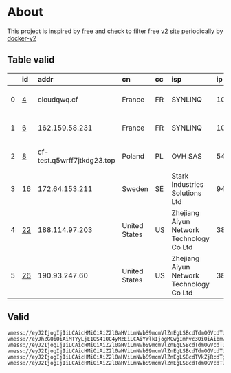 
# About

This project is inspired by [free](https://github.com/freefq/free) and [check](https://github.com/yeahwu/check) to filter free [v2](https://github.com/v2fly/v2ray-core) site periodically by [docker-v2](https://hub.docker.com/r/v2ray/official)

    

## Table valid
|    | id                   | addr                       | cn            | cc   | isp                                      | ip             | chatgpt          |
|---:|:---------------------|:---------------------------|:--------------|:-----|:-----------------------------------------|:---------------|:-----------------|
|  0 | [4](config/4.json)   | cloudqwq.cf                | France        | FR   | SYNLINQ                                  | 103.252.90.249 | Yes (Region: FR) |
|  1 | [6](config/6.json)   | 162.159.58.231             | France        | FR   | SYNLINQ                                  | 103.252.90.249 | Yes (Region: FR) |
|  2 | [8](config/8.json)   | cf-test.q5wrff7jtkdg23.top | Poland        | PL   | OVH SAS                                  | 54.36.174.181  | Yes (Region: FR) |
|  3 | [16](config/16.json) | 172.64.153.211             | Sweden        | SE   | Stark Industries Solutions Ltd           | 94.131.115.68  | Yes (Region: SE) |
|  4 | [22](config/22.json) | 188.114.97.203             | United States | US   | Zhejiang Aiyun Network Technology Co Ltd | 38.102.235.8   | Yes (Region: US) |
|  5 | [26](config/26.json) | 190.93.247.60              | United States | US   | Zhejiang Aiyun Network Technology Co Ltd | 38.102.234.249 | Yes (Region: US) |

## Valid
```
vmess://eyJ2IjogIjIiLCAicHMiOiAiZ2l0aHViLmNvbS9mcmVlZnEgLSBcdTdmOGVcdTU2ZmRFYXN5RE5TIEFueWNhc3RcdTgyODJcdTcwYjkoQ2xvdWRmbGFyZVx1ODI4Mlx1NzBiOSkgNCIsICJhZGQiOiAiY2xvdWRxd3EuY2YiLCAicG9ydCI6IDgwLCAiaWQiOiAiY2QwYzU3MGYtNzU3Yy00OGQyLWExYjYtYzA5NDA0MzFjYzQ3IiwgImFpZCI6IDAsICJzY3kiOiAiYXV0byIsICJuZXQiOiAid3MiLCAiaG9zdCI6ICJubDEwZ2Jwcy42NTc3NjE3Lnh5eiIsICJwYXRoIjogIi8iLCAidGxzIjogIiJ9
vmess://eyJhZGQiOiAiMTYyLjE1OS41OC4yMzEiLCAiYWlkIjogMCwgImhvc3QiOiAibmwxMGdicHMuNjU3NzYxNy54eXoiLCAiaWQiOiAiY2QwYzU3MGYtNzU3Yy00OGQyLWExYjYtYzA5NDA0MzFjYzQ3IiwgIm5ldCI6ICJ3cyIsICJwYXRoIjogIi8iLCAicG9ydCI6IDgwLCAicHMiOiAiZ2l0aHViLmNvbS9mcmVlZnEgLSBcdTdmOGVcdTU2ZmRDbG91ZEZsYXJlXHU4MjgyXHU3MGI5IDYiLCAidGxzIjogIiIsICJ0eXBlIjogImF1dG8iLCAic2VjdXJpdHkiOiAiYXV0byIsICJza2lwLWNlcnQtdmVyaWZ5IjogdHJ1ZSwgInNuaSI6ICIifQ==
vmess://eyJ2IjogIjIiLCAicHMiOiAiZ2l0aHViLmNvbS9mcmVlZnEgLSBcdTdmOGVcdTU2ZmRDbG91ZEZsYXJlXHU4MjgyXHU3MGI5IDgiLCAiYWRkIjogImNmLXRlc3QucTV3cmZmN2p0a2RnMjMudG9wIiwgInBvcnQiOiAiMjA4MiIsICJpZCI6ICI0NDQ2MDJkYi02OThjLTQ5YmQtYjNiMS1iMTcxZmIwNTQzYjkiLCAiYWlkIjogIjAiLCAic2N5IjogImF1dG8iLCAibmV0IjogIndzIiwgInR5cGUiOiAibm9uZSIsICJob3N0IjogInNnLXYzMy5xNXdyZmY3anRrZGcyMy50b3AiLCAicGF0aCI6ICIvIiwgInRscyI6ICIiLCAic25pIjogIiIsICJhbHBuIjogIiJ9
vmess://eyJ2IjogIjIiLCAicHMiOiAiZ2l0aHViLmNvbS9mcmVlZnEgLSBcdTdmOGVcdTU2ZmRDbG91ZEZsYXJlXHU4MjgyXHU3MGI5IDE2IiwgImFkZCI6ICIxNzIuNjQuMTUzLjIxMSIsICJwb3J0IjogNDQzLCAiaWQiOiAiNmU3NTE3MTItOTU2OS01MTg3LTg2ZWEtOGY1ODVhZDk5MTA1IiwgImFpZCI6IDAsICJzY3kiOiAiYXV0byIsICJuZXQiOiAid3MiLCAiaG9zdCI6ICJzY2hlcmVzd2VkLnNvZnR3YXJlbmV3cy5zdG9yZSIsICJwYXRoIjogIi9hcGkwMSIsICJ0bHMiOiAidGxzIn0=
vmess://eyJ2IjogIjIiLCAicHMiOiAiZ2l0aHViLmNvbS9mcmVlZnEgLSBcdTVkZjRcdTg5N2ZcdTU3MjNcdTRmZGRcdTdmNTdDbG91ZEZsYXJlXHU4MjgyXHU3MGI5IDIyIiwgImFkZCI6ICIxODguMTE0Ljk3LjIwMyIsICJwb3J0IjogIjIwOTUiLCAiaWQiOiAiMDE1MGVhYzEtNmU0OS00MzI5LTljMDYtNTAwMjdjMGI5YWQ3IiwgImFpZCI6ICIwIiwgInNjeSI6ICJhdXRvIiwgIm5ldCI6ICJ3cyIsICJ0eXBlIjogIm5vbmUiLCAiaG9zdCI6ICIzLnd5aGthYTAuZ3EiLCAicGF0aCI6ICIvVEc6QGhrYWEwIiwgInRscyI6ICIiLCAic25pIjogIiIsICJhbHBuIjogIiJ9
vmess://eyJ2IjogIjIiLCAicHMiOiAiZ2l0aHViLmNvbS9mcmVlZnEgLSBcdTdmOGVcdTU2ZmRDbG91ZEZsYXJlXHU4MjgyXHU3MGI5IDI2IiwgImFkZCI6ICIxOTAuOTMuMjQ3LjYwIiwgInBvcnQiOiAiMjA5NSIsICJpZCI6ICIyYzRkYjBiMS01Y2Q5LTRiYWQtZTk1Ny0zM2MzNmUyNjE5ODciLCAiYWlkIjogIjAiLCAic2N5IjogImF1dG8iLCAibmV0IjogIndzIiwgInR5cGUiOiAibm9uZSIsICJob3N0IjogIjgud3loa2FhMC5ncSIsICJwYXRoIjogIi9URzpAaGthYTAiLCAidGxzIjogIiIsICJzbmkiOiAiIiwgImFscG4iOiAiIn0=
```

